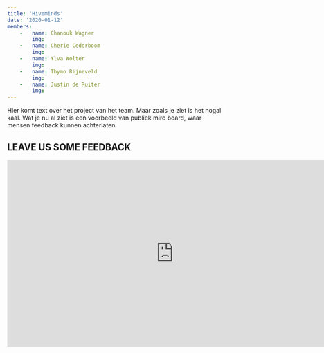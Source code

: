 ```yaml
---
title: 'Hiveminds'
date: '2020-01-12'
members:
    -   name: Chanouk Wagner
        img:
    -   name: Cherie Cederboom
        img:
    -   name: Ylva Wolter
        img:
    -   name: Thymo Rijneveld
        img: 
    -   name: Justin de Ruiter
        img: 
---
```


Hier komt text over het project van het team. Maar zoals je ziet is het nogal kaal. Wat je nu al ziet is een voorbeeld van publiek miro board, waar mensen feedback kunnen achterlaten.

## LEAVE US SOME FEEDBACK

<iframe width="768" height="432" src="https://miro.com/app/live-embed/o9J_lZfXu5w=/?moveToViewport=-813,-457,1625,913" frameBorder="0" scrolling="no" allowFullScreen></iframe>

